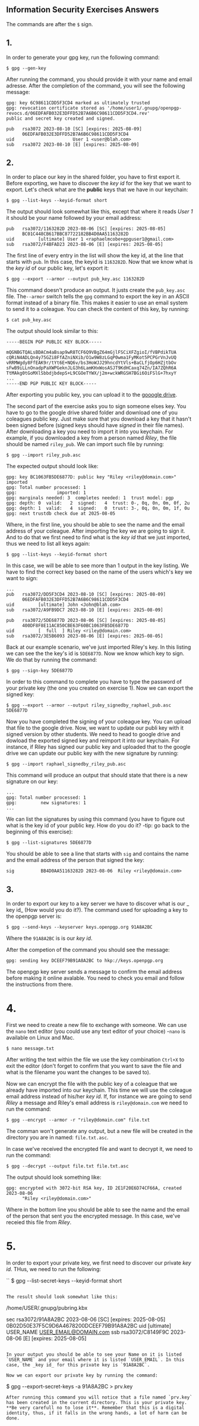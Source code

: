 ## Information Security Exercises Answers
The commands are after the `$` sign.



## 1.
In order to generate your gpg key, run the following command:

```
$ gpg --gen-key
```

After running the command, you should provide it with your name and email adresse. After the completion of the command, you will see the following message:

```
gpg: key 6C98611CDD5F3CD4 marked as ultimately trusted
gpg: revocation certificate stored as '/home/user1/.gnupg/openpgp-revocs.d/06EDFAFB032E3DFFD52B7A6B6C98611CDD5F3CD4.rev'
public and secret key created and signed.

pub   rsa3072 2023-08-10 [SC] [expires: 2025-08-09]
      06EDFAFB032E3DFFD52B7A6B6C98611CDD5F3CD4
uid                      User 1 <user@blah.com>
sub   rsa3072 2023-08-10 [E] [expires: 2025-08-09]
```

## 2. 
In order to place our key in the shared folder, you have to first export it. 
Before exporting, we have to discover the _key id_ for the key that we want to export. Let's check what are the **public** keys that we have in our keychain:

```
$ gpg --list-keys --keyid-format short
```

The output should look somewhat like this, except that where it reads _User 1_ it should be your name followed by your email address:

```
pub   rsa3072/1163282D 2023-08-06 [SC] [expires: 2025-08-05]
      BC01C448CB617BBC87722182BB4D0AA51163282D
uid         [ultimate] User 1 <raphaelmcobe+gpguser1@gmail.com>
sub   rsa3072/F4BFAD23 2023-08-06 [E] [expires: 2025-08-05]
```

The first line of every entry in the list will show the key id, at the line that starts with `pub`. In this case, the keyid is `1163282D`. 
Now that we know what is the _key id_ of our public key, let's export it: 

```
$ gpg --export --armor --output pub_key.asc 1163282D
```
This command doesn't produce an output. It justs create the `pub_key.asc` file. The`--armor` switch tells the `gpg` command to export the key in an ASCII format instead of a binary file. This makes it easier to use an email system to send it to a coleague.
You can check the content of this key, by running:

```
$ cat pub_key.asc
```

The output should look similar to this: 

```
-----BEGIN PGP PUBLIC KEY BLOCK-----

mQGNBGTQALsBDACm4aBsap9wR8TCF6Q9VBgZ64mGjlFSCiXFZgioI/fVBPdikTUA
cQRiN4ADLQn4y75GZi8FfAZniNXib/O1w9W8zLGqP0wma1FyMKot5PCPGrVnJvUQ
vRRMWgdy8FfEAK9r/tYt6E+NQ6v/bs3HoWJJ29hncdYtVls+BaCLfjOp6HZjtbOv
sFwB9iLLnOnadpPaXWPGeknJLG3h6LamKHxWosASJT9KdHCaxq74Zn/IA7ZQhR6A
TtMAkg0tGoMXlSbbdjbdepS+L9CGOeTYWX/j2m+wckWRGSH7BGi6OiFSlG+7hxyY
...
-----END PGP PUBLIC KEY BLOCK-----

```

After exporting you public key, you can upload it to the [gooogle drive](https://drive.google.com/drive/folders/1z5UMskD5PmKyfFfqSWpbK7n-obwDB0kz?usp=sharing).

The second part of the exercise asks you to sign someone elses key. You have to go to the google drive shared folder and download one of you coleagues public key. 
Just make sure that you download a key that it hasn't been signed before (signed keys should have _signed_ in their file names).
After downloading a key you need to import it into you keychain. For example, if you downloaded a key from a person named _Riley_, the file should be named `riley_pub`. We can import such file by running:

```
$ gpg --import riley_pub.asc
```
The expected output should look like: 

```
gpg: key BC1063FB5DE6877D: public key "Riley <riley@domain.com>" imported
gpg: Total number processed: 1
gpg:               imported: 1
gpg: marginals needed: 3  completes needed: 1  trust model: pgp
gpg: depth: 0  valid:   2  signed:   4  trust: 0-, 0q, 0n, 0m, 0f, 2u
gpg: depth: 1  valid:   4  signed:   0  trust: 3-, 0q, 0n, 0m, 1f, 0u
gpg: next trustdb check due at 2025-08-05

```
Where, in the first line, you should be able to see the name and the email address of your coleague.
After importing the key we are going to sign it. And to do that we first need to find what is the _key id_ that we just imported, thus we need to list all keys again:

```
$ gpg --list-keys --keyid-format short 
```

In this case, we will be able to see more than 1 output in the key listing. We have to find the correct key based on the name of the users which's key we want to sign:

```
...
pub   rsa3072/DD5F3CD4 2023-08-10 [SC] [expires: 2025-08-09]
      06EDFAFB032E3DFFD52B7A6B6C98611CDD5F3CD4
uid         [ultimate] John <John@blah.com>
sub   rsa3072/A9FB9DC7 2023-08-10 [E] [expires: 2025-08-09]

pub   rsa3072/5DE6877D 2023-08-06 [SC] [expires: 2025-08-05]
      400DF8F8E11AC850CBE63F60BC1063FB5DE6877D
uid         [  full  ] Riley <riley@domain.com>
sub   rsa3072/3E5B6093 2023-08-06 [E] [expires: 2025-08-05]

```

Back at our example scenario, we've just imported Riley's key. In this listing we can see the the key's id is `5DE6877D`. Now we know which key to sign. We do that by running the command:

```
$ gpg --sign-key 5DE6877D
```
In order to this command to complete you have to type the password of your private key (the one you created on exercise 1). Now we can export the signed key:

```
$ gpg --export --armor --output riley_signedby_raphael_pub.asc 5DE6877D
```

Now you have completed the signing of your coleague key. You can upload that file to the google drive.
Now, we want to update our publi key with it signed version by other students. We need to head to google drive and dowload the exported signed key and reimport it into our keychain.
For instance, if Riley has signed our public key and uploaded that to the google drive we can update our public key with the new signature by running: 

```
$ gpg --import raphael_signedby_riley_pub.asc
```

This command will produce an output that should state that there is a new signature on our key:

```
...
gpg: Total number processed: 1
gpg:         new signatures: 1
...
```

We can list the signatures by using this command (you have to figure out what is the key id of your public key. How do you do it? -tip: go back to the beginning of this exercise): 

```
$ gpg --list-signatures 5DE6877D
```

You should be able to see a line that starts with `sig` and contains the name and the email address of the person that signed the key:

```
sig          BB4D0AA51163282D 2023-08-06  Riley <riley@domain.com>
```

## 3.

In order to export our key to a key server we have to discover what is our _ key id_ (How would you do it?).
The command used for uploading a key to the openpgp server is:

```
$ gpg --send-keys --keyserver keys.openpgp.org 91A8A2BC
```
Where the `91A8A2BC` is is our _key id_.

After the competion of the command you should see the message: 
```
gpg: sending key DCEEF79B91A8A2BC to hkp://keys.openpgp.org
```
The openpgp key server sends a message to confirm the email address before making it online avalable. You need to check you email and follow the instructions from there.

# 4. 
First we need to create a new file to exchange with someone. We can use the `nano` text editor (you could use any text editor of your choice) -`nano` is available on Linux and Mac. 

```
$ nano message.txt
```

After writing the text within the file  we use the key combination `Ctrl+X` to exit the editor 
(don't forget to confirm that you want to save the file and what is the filename you want the changes to be saved to).

Now we can encrypt the file with the public key of a coleague that we already have imported into our keychain. This time we will use the coleague email address instead of his/her _key id_. 
If, for instance we are going to send _Riley_ a message and Riley's email address is `riley@domain.com` we need to run the command:

```
$ gpg --encrypt --armor -r "riley@domain.com" file.txt
```
The comman won't generate any output, but a new file will be created in the directory you are in named: `file.txt.asc`.

In case we've received the encrypted file and want to decrypt it, we need to run the command:

```
$ gpg --decrypt --output file.txt file.txt.asc
```

The output should look something like: 

```
gpg: encrypted with 3072-bit RSA key, ID 2E1F20E6D74CF66A, created 2023-08-06
      "Riley <riley@domain.com>"
```
Where in the bottom line you should be able to see the name and the email of the person that sent you the encrypted message. In this case, we've receied this file from _Riley_.

# 5.

In order to export your private key, we first need to discover our private _key id_. THus, we need to run the following:

``
$ gpg --list-secret-keys --keyid-format short
```

The result should look somewhat like this: 

```
/home/USER/.gnupg/pubring.kbx

sec   rsa3072/91A8A2BC 2023-08-06 [SC] [expires: 2025-08-05]
      0B02D50E37F5C9D6A4678200DCEEF79B91A8A2BC
uid         [ultimate] USER_NAME <USER_EMAIL@DOMAIN.com>
ssb   rsa3072/C8149F9C 2023-08-06 [E] [expires: 2025-08-05]
```

In your output you should be able to see your Name on it is listed `USER_NAME` and your email where it is listed `USER_EMAIL`. In this case, the _key id_ for this private key is `91A8A2BC`.

Now we can export our private key by running the command:

```
$ gpg --export-secret-keys -a 91A8A2BC > prv.key
```
After running this command you will notice that a file named `prv.key` has been created in the current directory. This is your private key. **Be very carefull no to lose it**. Remember that this is a digital identity, thus, if it falls in the wrong hands, a lot of harm can be done.




